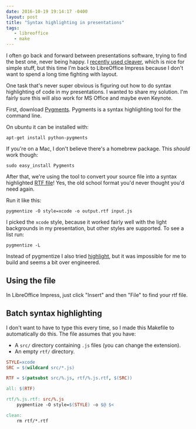 ```yaml
---
date: 2016-10-19 19:14:17 -0400
layout: post
title: "Syntax highlighting in presentations"
tags:
   - libreoffice 
   - make  
---
```


I often go back and forward between presentations software, trying to find
the best one, never being happy. I [recently used cleaver][1], which is nice
for simple stuff, but this time I'm back to LibreOffice Impress because I
don't want to spend a long time fighting with layout.

One task that's never super obvious is figuring out how to do syntax
highlighting of code in my presentations. I wanted to share my solution. I'm
fairly sure this will also work for MS Office and maybe even Keynote.

First, download [Pygments][2]. Pygments is a syntax highlighting tool for the
command line.

On ubuntu it can be installed with:

    apt-get install python-pygments

If you're on a Mac, I don't believe there's a homebrew package. This _should_
work though:

    sudo easy_install Pygments

After that, we're using the tool to convert your source file into a syntax
highlighted [RTF file][3]! Yes, the old school format you'd never thought
you'd need again.

Run it like this:

    pygmentize -O style=xcode -o output.rtf input.js

I picked the `xcode` style, because it worked fairly well with the light
backgrounds in my presentation, but other styles are supported. To see a list
run:

    pygmentize -L

Instead of pygmentize I also tried [highlight][4], but it was impossible for
me to build and seems a bit over engineered.

Using the file
--------------

In LibreOffice Impress, just click "Insert" and then "File" to find your rtf
file.


Batch syntax highlighting
-------------------------

I don't want to have to type this every time, so I made this Makefile to
automatically do this. The file assumes that you have:

* A `src/` directory containing `.js` files (you can change the extension).
* An empty `rtf/` directory.

```Makefile
STYLE=xcode
SRC = $(wildcard src/*.js)

RTF = $(patsubst src/%.js, rtf/%.js.rtf, $(SRC))

all: $(RTF)

rtf/%.js.rtf: src/%.js
    pygmentize -O style=$(STYLE) -o $@ $<

clean:
    rm rtf/*.rtf

```


[1]: https://evertpot.com/go-for-php-programmers/
[2]: http://pygments.org/docs/cmdline/
[3]: https://en.wikipedia.org/wiki/Rich_Text_Format
[4]: http://www.andre-simon.de/doku/highlight/en/highlight.php
